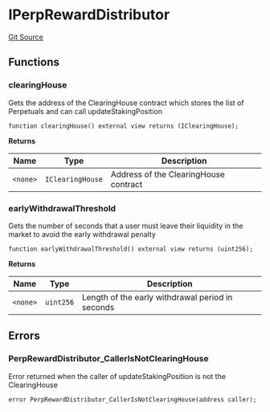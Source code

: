 # IPerpRewardDistributor
[Git Source](https://github.com/Increment-Finance/peripheral-contracts/blob/fc86e744c6664e8852ac82787aa2f73b160e6a5d/contracts/interfaces/IPerpRewardDistributor.sol)


## Functions
### clearingHouse

Gets the address of the ClearingHouse contract which stores the list of Perpetuals and can call updateStakingPosition


```solidity
function clearingHouse() external view returns (IClearingHouse);
```
**Returns**

|Name|Type|Description|
|----|----|-----------|
|`<none>`|`IClearingHouse`|Address of the ClearingHouse contract|


### earlyWithdrawalThreshold

Gets the number of seconds that a user must leave their liquidity in the market to avoid the early withdrawal penalty


```solidity
function earlyWithdrawalThreshold() external view returns (uint256);
```
**Returns**

|Name|Type|Description|
|----|----|-----------|
|`<none>`|`uint256`|Length of the early withdrawal period in seconds|


## Errors
### PerpRewardDistributor_CallerIsNotClearingHouse
Error returned when the caller of updateStakingPosition is not the ClearingHouse


```solidity
error PerpRewardDistributor_CallerIsNotClearingHouse(address caller);
```

